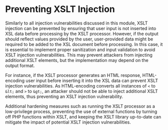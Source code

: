 # Preventing XSLT Injection
Similarly to all injection vulnerabilities discussed in this module, XSLT injection can be prevented by ensuring that user input is not inserted into XSL data before processing by the XSLT processor. However, if the output should reflect values provided by the user, user-provided data might be required to be added to the XSL document before processing. In this case, it is essential to implement proper sanitization and input validation to avoid XSLT injection vulnerabilities. This may prevent attackers from injecting additional XSLT elements, but the implementation may depend on the output format.

For instance, if the XSLT processor generates an HTML response, HTML-encoding user input before inserting it into the XSL data can prevent XSLT injection vulnerabilities. As HTML-encoding converts all instances of `<` to `&lt;` and `>` to `&gt;`, an attacker should not be able to inject additional XSLT elements, thus preventing an XSLT injection vulnerability.

Additional hardening measures such as running the XSLT processor as a low-privilege process, preventing the use of external functions by turning off PHP functions within XSLT, and keeping the XSLT library up-to-date can mitigate the impact of potential XSLT injection vulnerabilities.